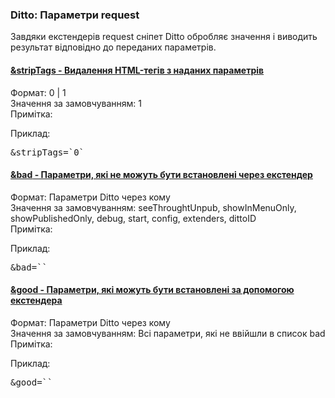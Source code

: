 
<meta http-equiv="Content-Type" content="text/html; charset=utf-8">
<h3>Ditto: Параметри request </h3> 
Завдяки екстендерів request сніпет Ditto обробляє значення і виводить результат відповідно до переданих параметрів.	
<br>
<div class="panel-group accordion">
<div class="panel panel-default">
<div class="panel-heading">
<h4 class="panel-title"><a id="524"></a><a class="accordion-toggle collapsed" data-toggle="collapse" data-parent="#accordion" href="#collapse524"><span class="text-bold">&stripTags</span> - Видалення HTML-тегів з наданих параметрів</a></h4>
</div>
<div id="collapse524" class="panel-collapse collapse">
<div class="panel-body">
<span class="text-bold">Формат:</span> 0 | 1<br>
<span class="text-bold">Значення за замовчуванням:</span> 1<br>
<span class="text-bold">Примітка:</span> <br>
<p><span class="text-bold">Приклад:</span></p>
<pre class="brush: html;">&stripTags=`0`</pre>
</div>
</div>
</div>

<div class="panel panel-default">
<div class="panel-heading">
<h4 class="panel-title"><a id="525"></a><a class="accordion-toggle collapsed" data-toggle="collapse" data-parent="#accordion" href="#collapse525"><span class="text-bold">&bad</span> - Параметри, які не можуть бути встановлені через екстендер</a></h4>
</div>
<div id="collapse525" class="panel-collapse collapse">
<div class="panel-body">
<span class="text-bold">Формат:</span> Параметри Ditto через кому<br>
<span class="text-bold">Значення за замовчуванням:</span> seeThroughtUnpub, showInMenuOnly, showPublishedOnly, debug, start, config, extenders, dittoID<br>
<span class="text-bold">Примітка:</span> <br>
<p><span class="text-bold">Приклад:</span></p>
<pre class="brush: html;">&bad=``</pre>
</div>
</div>
</div>

<div class="panel panel-default">
<div class="panel-heading">
<h4 class="panel-title"><a id="526"></a><a class="accordion-toggle collapsed" data-toggle="collapse" data-parent="#accordion" href="#collapse526"><span class="text-bold">&good</span> - Параметри, які можуть бути встановлені за допомогою екстендера</a></h4>
</div>
<div id="collapse526" class="panel-collapse collapse">
<div class="panel-body">
<span class="text-bold">Формат:</span> Параметри Ditto через кому<br>
<span class="text-bold">Значення за замовчуванням:</span> Всі параметри, які не ввійшли в список bad<br>
<span class="text-bold">Примітка:</span> <br>
<p><span class="text-bold">Приклад:</span></p>
<pre class="brush: html;">&good=``</pre>
</div>
</div>
</div>
</div>
